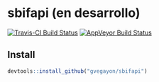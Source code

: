 <!-- README.md is generated from README.Rmd. Please edit that file -->
sbifapi (en desarrollo)
=======================

[![Travis-CI Build Status](https://travis-ci.org/gvegayon/sbifapi.svg?branch=master)](https://travis-ci.org/gvegayon/sbifapi) [![AppVeyor Build Status](https://ci.appveyor.com/api/projects/status/github/gvegayon/sbifapi?branch=master&svg=true)](https://ci.appveyor.com/project/gvegayon/sbifapi)

Install
-------

``` r
devtools::install_github("gvegayon/sbifapi")
```
